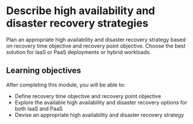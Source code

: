 # Describe high availability and disaster recovery strategies

Plan an appropriate high availability and disaster recovery strategy based on recovery time objective and recovery point objective. Choose the best solution for IaaS or PaaS deployments or hybrid workloads.

## Learning objectives

After completing this module, you will be able to:

- Define recovery time objective and recovery point objective
- Explore the available high availability and disaster recovery options for both IaaS and PaaS
- Devise an appropriate high availability and disaster recovery strategy